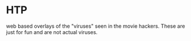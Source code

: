 HTP
===

web based overlays of the "viruses" seen in the movie hackers. These are just for fun and are not actual viruses.
